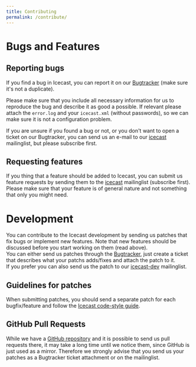 ```yaml
---
title: Contributing
permalink: /contribute/
---
```

<div class="article" markdown="1">

# Bugs and Features

## Reporting bugs

If you find a bug in Icecast, you can report it on our [Bugtracker](https://gitlab.xiph.org/xiph/icecast-server/issues)
(make sure it's not a duplicate).

Please make sure that you include all necessary information for us to reproduce the bug and describe it as
good a possible. If relevant please attach the `error.log` and your `icecast.xml` (without passwords), so we
can make sure it is not a configuration problem.

If you are unsure if you found a bug or not, or you don't want to open a ticket on our Bugtracker, you can
send us an e-mail to our [icecast](/contact#mailing-list) mailinglist, but please subscribe first.

## Requesting features

If you thing that a feature should be added to Icecast, you can submit us feature requests by sending them to
the [icecast](/contact#mailing-list) mailinglist (subscribe first). Please make sure that your feature is
of general nature and not something that only you might need.
</div>

<div class="article" markdown="1">

# Development

You can contribute to the Icecast development by sending us patches that fix bugs or implement new features. Note that
new features should be discussed before you start working on them (read above).  
You can either send us patches through the [Bugtracker](https://gitlab.xiph.org/xiph/icecast-server/issues), just create
a ticket that describes what your patchs adds/fixes and attach the patch to it.  
If you prefer you can also send us the patch to our [icecast-dev](/contact#mailing-list) mailinglist.

## Guidelines for patches
When submitting patches, you should send a separate patch for each bugfix/feature and follow the [Icecast code-style guide](/contribute/codestyle.html).

## GitHub Pull Requests
While we have a [GitHub repository](https://github.com/xiph/Icecast-Server) and it is possible to send us pull requests there, it may take a long time until we notice them, since GitHub is just used as a mirror. Therefore we strongly advise that you send us your patches as a Bugtracker ticket attachment or on the mailinglist.
</div>
